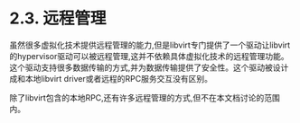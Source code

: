 # 2.3. 远程管理
虽然很多虚拟化技术提供远程管理的能力,但是libvirt专门提供了一个驱动让libvirt的hypervisor驱动可以被远程管理,这并不依赖具体虚拟化技术的远程管理功能。这个驱动支持很多数据传输的方式,并为数据传输提供了安全性。这个驱动被设计成和本地libvirt driver或者远程的RPC服务交互没有区别。  

除了libvirt包含的本地RPC,还有许多远程管理的方式,但不在本文档讨论的范围内。


